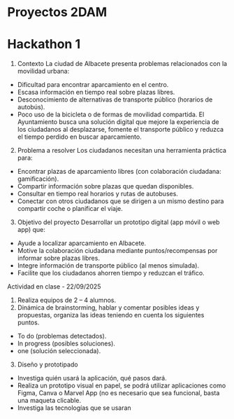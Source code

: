 # Proyectos 2DAM

# Hackathon 1 
1. Contexto
La ciudad de Albacete presenta problemas relacionados con la movilidad urbana:
- Dificultad para encontrar aparcamiento en el centro.
- Escasa información en tiempo real sobre plazas libres.
- Desconocimiento de alternativas de transporte público (horarios de autobús).
- Poco uso de la bicicleta o de formas de movilidad compartida.
El Ayuntamiento busca una solución digital que mejore la experiencia de los ciudadanos al desplazarse, fomente el transporte público y reduzca el tiempo perdido en buscar aparcamiento.

2. Problema a resolver
Los ciudadanos necesitan una herramienta práctica para:
- Encontrar plazas de aparcamiento libres (con colaboración ciudadana: gamificación).
- Compartir información sobre plazas que quedan disponibles.
- Consultar en tiempo real horarios y rutas de autobuses.
- Conectar con otros ciudadanos que se dirigen a un mismo destino para compartir coche o planificar el viaje.

3. Objetivo del proyecto
Desarrollar un prototipo digital (app móvil o web app) que:
- Ayude a localizar aparcamiento en Albacete.
- Motive la colaboración ciudadana mediante puntos/recompensas por informar sobre plazas libres.
- Integre información de transporte público (al menos simulada).
- Facilite que los ciudadanos ahorren tiempo y reduzcan el tráfico.


Actividad en clase - 22/09/2025
1. Realiza equipos de 2 – 4 alumnos.
2.  Dinámica de brainstorming, hablar y comentar posibles ideas y propuestas, organiza las ideas teniendo en cuenta los siguientes puntos.
- 	To do (problemas detectados).
- 	In progress (posibles soluciones).
- 	 one (solución seleccionada).

3. Diseño y prototipado
- Investiga quién usará la aplicación, qué pasos dará.
- Realiza un prototipo visual en papel, se podrá utilizar aplicaciones como Figma, Canva o Marvel App (no es necesario que sea funcional, basta una maqueta clicable.
- Investiga las tecnologías que se usaran
